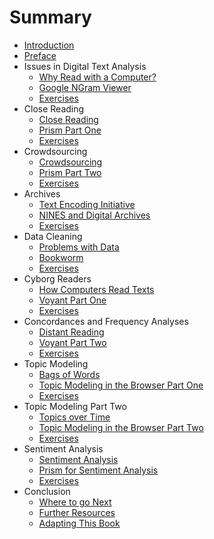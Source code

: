 # Summary

* [Introduction](README.md)
* [Preface](preface.md)
* Issues in Digital Text Analysis
   * [Why Read with a Computer?](issues/why_read_with_a_computer.md)
   * [Google NGram Viewer](issues/google_ngram.md)
   * [Exercises](issues/exercises.md)
* Close Reading
   * [Close Reading](close_reading/close_reading.md)
   * [Prism Part One](close_reading/prism_part_one.md)
   * [Exercises](close_reading/exercises.md)
* Crowdsourcing
   * [Crowdsourcing](crowdsourcing/crowdsourcing.md)
   * [Prism Part Two](crowdsourcing/prism_part_two.md)
   * [Exercises](crowdsourcing/exercises.md)
* Archives
   * [Text Encoding Initiative](archives/tei.md)
   * [NINES and Digital Archives](archives/nines.md)
   * [Exercises](archives/exercises.md)
* Data Cleaning
   * [Problems with Data](data_cleaning/problems_with_data.md)
   * [Bookworm](data_cleaning/bookworm.md)
   * [Exercises](data_cleaning/exercises.md)
* Cyborg Readers
   * [How Computers Read Texts](cyborg_readers/computer_reading.md)
   * [Voyant Part One](cyborg_readers/voyant_part_one.md)
   * [Exercises](cyborg_readers/exercises.md)
* Concordances and Frequency Analyses
   * [Distant Reading](text_analysis/distant_reading.md)
   * [Voyant Part Two](text_analysis/voyant_part_two.md)
   * [Exercises](text_analysis/exercises.md)
* Topic Modeling
   * [Bags of Words](topic_modeling/bags_of_words.md)
   * [Topic Modeling in the Browser Part One](topic_modeling/topic_modeling_part_one.md)
   * [Exercises](topic_modeling/exercises.md)
* Topic Modeling Part Two
   * [Topics over Time](topic_modeling_part_two/topics_over_time.md)
   * [Topic Modeling in the Browser Part Two](topic_modeling_part_two/topic_modeling_part_two.md)
   * [Exercises](topic_modeling_part_two/exercises.md)
* Sentiment Analysis
   * [Sentiment Analysis](sentiment_analysis/sentiment_analysis.md)
   * [Prism for Sentiment Analysis](sentiment_analysis/prism_part_three.md)
   * [Exercises](sentiment_analysis/exercises.md)
* Conclusion
   * [Where to go Next](conclusion/where_to_go.md)
   * [Further Resources](conclusion/resources.md)
   * [Adapting This Book](conclusion/adapting.md)

